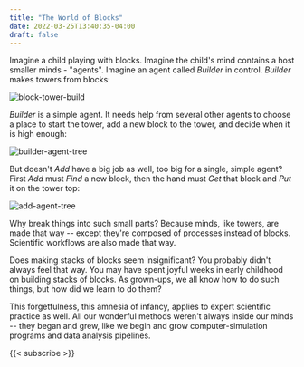 ```yaml
---
title: "The World of Blocks"
date: 2022-03-25T13:40:35-04:00
draft: false
---
```


Imagine a child playing with blocks. Imagine the child's mind contains a host smaller minds - "agents". Imagine an agent called *Builder* in control. *Builder* makes towers from blocks:

![block-tower-build](https://files.polyneme.xyz/dropshare/block-tower-build-UOFur3qMlp.png)

*Builder* is a simple agent. It needs help from several other agents to choose a place to start the tower, add a new block to the tower, and decide when it is high enough:

![builder-agent-tree](https://files.polyneme.xyz/dropshare/builder-agent-tree-89Ps39fndw.png)

But doesn't *Add* have a big job as well, too big for a single, simple agent? First *Add* must *Find* a new block, then the hand must *Get* that block and *Put* it on the tower top:

![add-agent-tree](https://files.polyneme.xyz/dropshare/add-agent-tree-HUKT9cXMiv.png)

Why break things into such small parts? Because minds, like towers, are made that way -- except they're composed of processes instead of blocks. Scientific workflows are also made that way.

Does making stacks of blocks seem insignificant? You probably didn't always feel that way. You may have spent joyful weeks in early childhood on building stacks of blocks. As grown-ups, we all know how to do such things, but how did we learn to do them?

This forgetfulness, this amnesia of infancy, applies to expert scientific practice as well. All our wonderful methods weren't always inside our minds -- they began and grew, like we begin and grow computer-simulation programs and data analysis pipelines.

{{< subscribe >}}